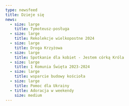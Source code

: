 ```yaml
---
type: newsfeed
title: Dzieje się
news:
  - size: large
    title: Tymoteusz-posługa
  - size: large
    title: Rekolekcje wielkopostne 2024
  - size: large
    title: Droga Krzyżowa
  - size: large
    title: Spotkanie dla kobiet - Jestem córką Króla
  - size: large
    title: 1 Komunia Święta 2023-2024
  - size: large
    title: wsparcie budowy kościoła
  - size: large
    title: Pomoc dla Ukrainy
  - title: Adoracja w weekendy
    size: medium
---
```

